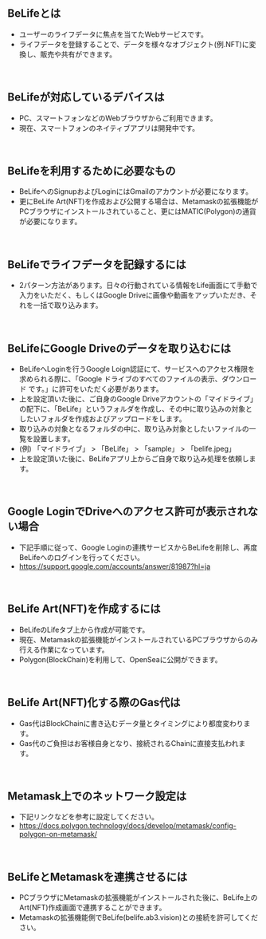 ## BeLifeとは

- ユーザーのライフデータに焦点を当てたWebサービスです。
- ライフデータを登録することで、データを様々なオブジェクト(例.NFT)に変換し、販売や共有ができます。

<br/>

## BeLifeが対応しているデバイスは

- PC、スマートフォンなどのWebブラウザからご利用できます。
- 現在、スマートフォンのネイティブアプリは開発中です。

<br/>

## BeLifeを利用するために必要なもの

- BeLifeへのSignupおよびLoginにはGmailのアカウントが必要になります。
- 更にBeLife Art(NFT)を作成および公開する場合は、Metamaskの拡張機能がPCブラウザにインストールされていること、更にはMATIC(Polygon)の通貨が必要になります。

<br/>

## BeLifeでライフデータを記録するには

- 2パターン方法があります。日々の行動されている情報をLife画面にて手動で入力をいただく、もしくはGoogle Driveに画像や動画をアップいただき、それを一括で取り込みます。

<br/>

## BeLifeにGoogle Driveのデータを取り込むには

- BeLifeへLoginを行うGoogle Loign認証にて、サービスへのアクセス権限を求められる際に、「Google ドライブのすべてのファイルの表示、ダウンロード です。」に許可をいただく必要があります。
- 上を設定頂いた後に、ご自身のGoogle Driveアカウントの「マイドライブ」の配下に、「BeLife」というフォルダを作成し、その中に取り込みの対象としたいフォルダを作成およびアップロードをします。
- 取り込みの対象となるフォルダの中に、取り込み対象としたいファイルの一覧を設置します。
- (例) 「マイドライブ」 > 「BeLife」 > 「sample」 > 「belife.jpeg」
- 上を設定頂いた後に、BeLifeアプリ上からご自身で取り込み処理を依頼します。

<br/>

## Google LoginでDriveへのアクセス許可が表示されない場合

- 下記手順に従って、Google Loginの連携サービスからBeLifeを削除し、再度BeLifeへのログインを行ってください。
- https://support.google.com/accounts/answer/81987?hl=ja

<br/>

## BeLife Art(NFT)を作成するには

- BeLifeのLifeタブ上から作成が可能です。
- 現在、Metamaskの拡張機能がインストールされているPCブラウザからのみ行える作業になっています。
- Polygon(BlockChain)を利用して、OpenSeaに公開ができます。

<br/>

## BeLife Art(NFT)化する際のGas代は

- Gas代はBlockChainに書き込むデータ量とタイミングにより都度変わります。
- Gas代のご負担はお客様自身となり、接続されるChainに直接支払われます。

<br/>

## Metamask上でのネットワーク設定は

- 下記リンクなどを参考に設定してください。
- https://docs.polygon.technology/docs/develop/metamask/config-polygon-on-metamask/

<br/>

## BeLifeとMetamaskを連携させるには

- PCブラウザにMetamaskの拡張機能がインストールされた後に、BeLife上のArt(NFT)作成画面で連携することができます。
- Metamaskの拡張機能側でBeLife(belife.ab3.vision)との接続を許可してください。

<br/>